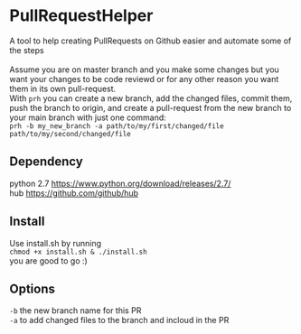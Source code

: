# PullRequestHelper
A tool to help creating PullRequests on Github easier and automate some of the steps
<br><br>
Assume you are on master branch and you make some changes but you want your changes to be code reviewd or for any other reason you want them in its own pull-request.<br>
With ```prh``` you can create a new branch, add the changed files, commit them, push the branch to origin, and create a pull-request from the new branch to your main branch with just one command:<br>
```prh -b my_new_branch -a path/to/my/first/changed/file path/to/my/second/changed/file```<br>

## Dependency
python 2.7 https://www.python.org/download/releases/2.7/<br>
hub https://github.com/github/hub<br>

## Install
Use install.sh by running<br>
```chmod +x install.sh & ./install.sh```<br>
you are good to go :)

## Options
```-b``` the new branch name for this PR<br>
```-a``` to add changed files to the branch and incloud in the PR
